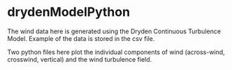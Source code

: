 # drydenModelPython

The wind data here is generated using the Dryden Continuous Turbulence Model. Example of the data is stored in the csv file. 

Two python files here plot the individual components of wind (across-wind, crosswind, vertical) and the wind turbulence field. 
